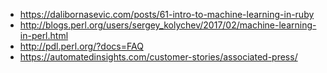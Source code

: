 * https://dalibornasevic.com/posts/61-intro-to-machine-learning-in-ruby
* http://blogs.perl.org/users/sergey_kolychev/2017/02/machine-learning-in-perl.html
* http://pdl.perl.org/?docs=FAQ
* https://automatedinsights.com/customer-stories/associated-press/
